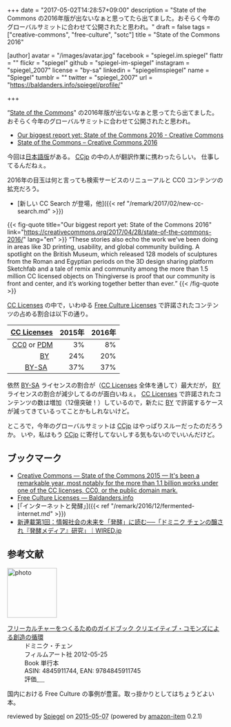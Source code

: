 +++
date = "2017-05-02T14:28:57+09:00"
description = "State of the Commons の2016年版が出ないなぁと思ってたら出てました。おそらく今年のグローバルサミットに合わせて公開されたと思われ。"
draft = false
tags = ["creative-commons", "free-culture", "sotc"]
title = "State of the Commons 2016"

[author]
  avatar = "/images/avatar.jpg"
  facebook = "spiegel.im.spiegel"
  flattr = ""
  flickr = "spiegel"
  github = "spiegel-im-spiegel"
  instagram = "spiegel_2007"
  license = "by-sa"
  linkedin = "spiegelimspiegel"
  name = "Spiegel"
  tumblr = ""
  twitter = "spiegel_2007"
  url = "https://baldanders.info/spiegel/profile/"

+++

“[State of the Commons]" の2016年版が出ないなぁと思ってたら出てました。
おそらく今年のグローバルサミットに合わせて公開されたと思われ。

- [Our biggest report yet: State of the Commons 2016 - Creative Commons](https://creativecommons.org/2017/04/28/state-of-the-commons-2016/)
- [State of the Commons – Creative Commons 2016](https://stateof.creativecommons.org/)

今回は[日本語版](https://stateof.creativecommons.org/?lang=ja)がある。
[CCjp] の中の人が翻訳作業に携わったらしい。
仕事してるんだねぇ。

2016年の目玉は何と言っても検索サービスのリニューアルと CC0 コンテンツの拡充だろう。

- [新しい CC Search が登場，他]({{< ref "/remark/2017/02/new-cc-search.md" >}})

{{< fig-quote title="Our biggest report yet: State of the Commons 2016" link="https://creativecommons.org/2017/04/28/state-of-the-commons-2016/" lang="en" >}}
<q>These stories also echo the work we’ve been doing in areas like 3D printing, usability, and global community building. A spotlight on the British Museum, which released 128 models of sculptures from the Roman and Egyptian periods on the 3D design sharing platform Sketchfab and a tale of remix and community among the more than 1.5 million CC licensed objects on Thingiverse is proof that our community is front and center, and it’s working together better than ever.</q>
{{< /fig-quote >}}

[CC Licenses] の中で，いわゆる [Free Culture Licenses] で許諾されたコンテンツの占める割合は以下の通り。

| [CC Licenses] | 2015年 | 2016年 |
| -------------:| ------:| ------:|
| [CC0] <i class="fab fa-creative-commons-pd"></i> or [PDM] <i class="fab fa-creative-commons-pd-alt"></i> |     3% |     8% |
| [BY] <i class="fab fa-creative-commons"></i>&nbsp;<i class="fab fa-creative-commons-by"></i> |    24% |    20% |
| [BY-SA] <i class="fab fa-creative-commons"></i>&nbsp;<i class="fab fa-creative-commons-by"></i>&nbsp;<i class="fab fa-creative-commons-sa"></i> |    37% |    37% |

依然 [BY-SA] ライセンスの割合が（[CC Licenses] 全体を通して）最大だが， [BY] ライセンスの割合が減少してるのが面白いねぇ。
[CC Licenses] で許諾されたコンテンツの数は増加（12億突破！）しているので，新たに [BY] で許諾するケースが減ってきているってことかもしれないけど。

ところで，今年のグローバルサミットは [CCjp] はやっぱりスルーだったのだろうか。
いや，私はもう [CCjp] に寄付してないしする気もないのでいいんだけど。

## ブックマーク

- [Creative Commons — State of the Commons 2015 — It's been a remarkable year, most notably for the more than 1.1 billion works under one of the CC licenses, CC0, or the public domain mark.](https://stateof.creativecommons.org/2015/)
- [Free Culture Licenses — Baldanders.info](https://baldanders.info/spiegel/log2/000796.shtml)
- [「インターネットと発酵」]({{< ref "/remark/2016/12/fermented-internet.md" >}})
- [新連載第1回：情報社会の未来を「発酵」に読む──「ドミニク チェンの醸され『発酵メディア』研究」｜WIRED.jp](http://wired.jp/series/ferment-media-research/01_microbes/)

[State of the Commons]: https://stateof.creativecommons.org/
[CC Licenses]: https://creativecommons.org/licenses/ "ライセンスについて - Creative Commons"
[Free Culture Licenses]: https://creativecommons.org/share-your-work/public-domain/freeworks/ "Understanding Free Cultural Works - Creative Commons"
[CC0]: https://creativecommons.org/publicdomain/zero/1.0/ "Creative Commons — CC0 1.0 Universal"
[PDM]: https://creativecommons.org/publicdomain/mark/1.0/ "Creative Commons — Public Domain Mark 1.0"
[BY]: https://creativecommons.org/licenses/by/4.0/ "Creative Commons — Attribution 4.0 International — CC BY 4.0"
[BY-SA]: https://creativecommons.org/licenses/by-sa/4.0/ "Creative Commons — Attribution-ShareAlike 4.0 International — CC BY-SA 4.0"
[CCjp]: https://creativecommons.jp/ "クリエイティブ・コモンズ・ジャパン"

## 参考文献

<div class="hreview">
  <div class="photo"><a class="item url" href="https://www.amazon.co.jp/%E3%83%95%E3%83%AA%E3%83%BC%E3%82%AB%E3%83%AB%E3%83%81%E3%83%A3%E3%83%BC%E3%82%92%E3%81%A4%E3%81%8F%E3%82%8B%E3%81%9F%E3%82%81%E3%81%AE%E3%82%AC%E3%82%A4%E3%83%89%E3%83%96%E3%83%83%E3%82%AF-%E3%82%AF%E3%83%AA%E3%82%A8%E3%82%A4%E3%83%86%E3%82%A3%E3%83%96%E3%83%BB%E3%82%B3%E3%83%A2%E3%83%B3%E3%82%BA%E3%81%AB%E3%82%88%E3%82%8B%E5%89%B5%E9%80%A0%E3%81%AE%E5%BE%AA%E7%92%B0-%E3%83%89%E3%83%9F%E3%83%8B%E3%82%AF%E3%83%BB%E3%83%81%E3%82%A7%E3%83%B3/dp/4845911744?SubscriptionId=AKIAJYVUJ3DMTLAECTHA&tag=baldandersinf-22&linkCode=xm2&camp=2025&creative=165953&creativeASIN=4845911744"><img src="https://images-fe.ssl-images-amazon.com/images/I/51pDWTdSdlL._SL160_.jpg" width="115" alt="photo"></a></div>
  <dl class="fn">
    <dt><a href="https://www.amazon.co.jp/%E3%83%95%E3%83%AA%E3%83%BC%E3%82%AB%E3%83%AB%E3%83%81%E3%83%A3%E3%83%BC%E3%82%92%E3%81%A4%E3%81%8F%E3%82%8B%E3%81%9F%E3%82%81%E3%81%AE%E3%82%AC%E3%82%A4%E3%83%89%E3%83%96%E3%83%83%E3%82%AF-%E3%82%AF%E3%83%AA%E3%82%A8%E3%82%A4%E3%83%86%E3%82%A3%E3%83%96%E3%83%BB%E3%82%B3%E3%83%A2%E3%83%B3%E3%82%BA%E3%81%AB%E3%82%88%E3%82%8B%E5%89%B5%E9%80%A0%E3%81%AE%E5%BE%AA%E7%92%B0-%E3%83%89%E3%83%9F%E3%83%8B%E3%82%AF%E3%83%BB%E3%83%81%E3%82%A7%E3%83%B3/dp/4845911744?SubscriptionId=AKIAJYVUJ3DMTLAECTHA&tag=baldandersinf-22&linkCode=xm2&camp=2025&creative=165953&creativeASIN=4845911744">フリーカルチャーをつくるためのガイドブック  クリエイティブ・コモンズによる創造の循環</a></dt>
	<dd>ドミニク・チェン</dd>
    <dd>フィルムアート社 2012-05-25</dd>
    <dd>Book 単行本</dd>
    <dd>ASIN: 4845911744, EAN: 9784845911745</dd>
    <dd>評価<abbr class="rating fa-sm" title="4">&nbsp;<i class="fas fa-star"></i>&nbsp;<i class="fas fa-star"></i>&nbsp;<i class="fas fa-star"></i>&nbsp;<i class="fas fa-star"></i>&nbsp;<i class="far fa-star"></i></abbr></dd>
  </dl>
  <p class="description">国内における Free Culture の事例が豊富。取っ掛かりとしてはちょうどよい本。</p>
  <p class="powered-by" >reviewed by <a href='#maker' class='reviewer'>Spiegel</a> on <abbr class="dtreviewed" title="2015-05-07">2015-05-07</abbr> (powered by <a href="https://github.com/spiegel-im-spiegel/amazon-item" >amazon-item</a> 0.2.1)</p>
</div>
